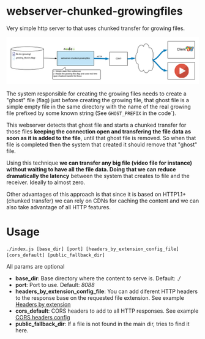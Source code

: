 # webserver-chunked-growingfiles

Very simple http server to that uses chunked transfer for growing files.

![Block diagram](./img/chunkWebserver.png "Block diagram for serving a growing file with an open chunked transfer")


The system responsible for creating the growing files needs to create a "ghost" file (flag) just before creating the growing file, that ghost file is a simple empty file in the same directory with the name of the real growing file prefixed by some known string (See `GHOST_PREFIX` in the code`).

This webserver detects that ghost file and starts a chunked transfer for those files **keeping the connection open and transfering the file data as soon as it is added to the file**, until that ghost file is removed. So when that file is completed then the system that created it should remove that "ghost" file.

Using this technique **we can transfer any big file (video file for instance) without waiting to have all the file data. Doing that we can reduce dramatically the latency** between the system that creates to file and the receiver. Ideally to almost zero.

Other advantages of this approach is that since it is based on HTTP1.1+ (chunked transfer) we can rely on CDNs for caching the content and we can also take advantage of all HTTP features.

# Usage
```
./index.js [base_dir] [port] [headers_by_extension_config_file] [cors_default] [public_fallback_dir]
```

All params are optional

* **base_dir**: Base directory where the content to serve is. Default: *./*
* **port**: Port to use. Default: *8088*
* **headers_by_extension_config_file**: You can add diferent HTTP headers to the response base on the requested file extension. See example [Headers by extension](./config/headers.json)
* **cors_default**: CORS headers to add to all HTTP responses. See example [CORS headers config](./config/cors.json)
* **public_fallback_dir**: If a file is not found in the main dir, tries to find it here.
